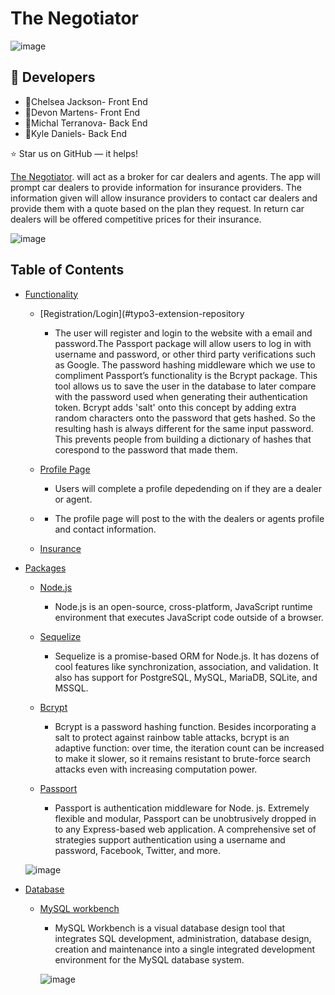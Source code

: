 #  The Negotiator

![image](https://user-images.githubusercontent.com/40472408/70683408-4ce1c200-1c70-11ea-9b09-94184ca9f1f7.png)


## :floppy_disk: Developers

* :woman:Chelsea Jackson- Front End
* :woman:Devon Martens- Front End
* :woman:Michal Terranova- Back End
* :man:Kyle Daniels- Back End

⭐️ Star us on GitHub — it helps!


[The Negotiator](https://pages.github.com/).  will act as a broker for car dealers and agents. The app will prompt car dealers to provide information for insurance  providers. The information given will allow insurance providers to contact car dealers and provide them with a quote based  on the plan they request. In return car dealers will be offered competitive prices for their insurance. 

![image](https://user-images.githubusercontent.com/40472408/70688760-7d315c80-1c80-11ea-819f-c37ac597ac52.png) 

## Table of Contents

- [Functionality](#Functionality)
    - [Registration/Login](#typo3-extension-repository
    
      - The user will register and login to the website with a email and password.The Passport package will allow users to log in with username and password, or other third party verifications such as Google. The password hashing middleware which we use to compliment Passport’s functionality is the Bcrypt package. This tool allows us to save the user in the database to later compare with the password used when generating their authentication token. Bcrypt adds 'salt' onto this concept by adding extra random characters onto the password that gets hashed. So the resulting hash is always different for the same input password. This prevents people from building a dictionary of hashes that corespond to the password that made them.
      
    - [Profile Page](#typo3-extension-repository)
      - Users will complete a profile depedending on if they are a dealer or agent. 
    - [](#typo3-extension-repository)
      - The profile page will post to the with the dealers or agents profile and contact information. 
    - [Insurance](#typo3-extension-repository)
    
    
- [Packages](#Packages)
    - [Node.js](#typo3-extension-repository)
      - Node.js is an open-source, cross-platform, JavaScript runtime environment that executes JavaScript code outside of a      browser.
    - [Sequelize](#typo3-extension-repository)
      - Sequelize is a promise-based ORM for Node.js. It has dozens of cool features like synchronization, association, and validation. It also has support for PostgreSQL, MySQL, MariaDB, SQLite, and MSSQL.
     
    - [Bcrypt](#typo3-extension-repository)
      - Bcrypt is a password hashing function. Besides incorporating a salt to protect against rainbow table attacks, bcrypt is an adaptive function: over time, the iteration count can be increased to make it slower, so it remains resistant to brute-force search attacks even with increasing computation power.
    - [Passport](#typo3-extension-repository)
      - Passport is authentication middleware for Node. js. Extremely flexible and modular, Passport can be unobtrusively dropped in to any Express-based web application. A comprehensive set of strategies support authentication using a username and password, Facebook, Twitter, and more.
    
    ![image](https://user-images.githubusercontent.com/40472408/70691211-86bdc300-1c86-11ea-8254-867dfea07491.png)
    
 - [Database](#Packages)
    - [MySQL workbench](#typo3-extension-repository)
      - MySQL Workbench is a visual database design tool that integrates SQL development, administration, database design, creation and maintenance into a single integrated development environment for the MySQL database system.
      
      ![image](https://user-images.githubusercontent.com/40472408/70741186-bd2c2a00-1ce8-11ea-8ea3-c2aece44f7a2.png)
    
    



 


